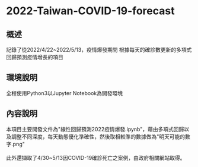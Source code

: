 # 2022-Taiwan-COVID-19-forecast
## 概述
記錄了從2022/4/22~2022/5/13，疫情爆發期間
根據每天的確診數更新的多項式回歸預測疫情增長的項目

## 環境說明
全程使用Python3以Jupyter Notebook為開發環境

## 內容說明
本項目主要開發文件為"線性回歸預測2022疫情爆發.ipynb"，藉由多項式回歸以及調整不同深度，每天動態優化準確性，然後取相較準的數據做為"明天可能的數字.png" \
\
此外還擷取了4/30~5/13因COVID-19確診死亡之案例，由政府相關網站取得。
